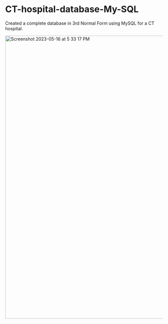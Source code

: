 # CT-hospital-database-My-SQL
Created a complete database in 3rd Normal Form using MySQL for a CT hospital.

<img width="900" alt="Screenshot 2023-05-16 at 5 33 17 PM" src="https://github.com/Rohith-Reddy021/CT-hospital-database-My-SQL/assets/133708343/3bce8cb2-da91-4840-8c77-afaaecf38c54">
